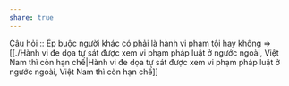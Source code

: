 ```yaml
---
share: true
---
```

Câu hỏi :: Ép buộc người khác có phải là hành vi phạm tội hay không => [[./Hành vi đe dọa tự sát được xem vi phạm pháp luật ở ngước ngoài, Việt Nam thì còn hạn chế|Hành vi đe dọa tự sát được xem vi phạm pháp luật ở ngước ngoài, Việt Nam thì còn hạn chế]]